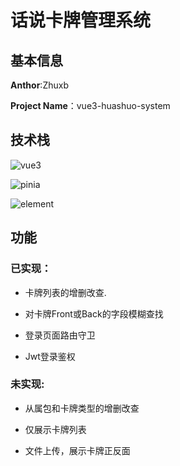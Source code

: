 # 话说卡牌管理系统

## 基本信息

**Anthor**:Zhuxb

**Project Name**：vue3-huashuo-system

## 技术栈

![vue3](https://img.shields.io/badge/Vue-3.0-%2342b883)

![pinia](https://img.shields.io/badge/pinia-%23ffd859)

![element](https://img.shields.io/badge/Element-plus-%2359deff)

## 功能

### 已实现：

- 卡牌列表的增删改查.

- 对卡牌Front或Back的字段模糊查找

- 登录页面路由守卫

- Jwt登录鉴权

### 未实现:

- 从属包和卡牌类型的增删改查

- 仅展示卡牌列表

- 文件上传，展示卡牌正反面
